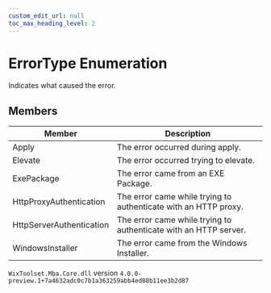```yaml
---
custom_edit_url: null
toc_max_heading_level: 2
---
```

# ErrorType Enumeration
Indicates what caused the error.
## Members
| Member | Description |
| ------ | ----------- |
| Apply | The error occurred during apply. |
| Elevate | The error occurred trying to elevate. |
| ExePackage | The error came from an EXE Package. |
| HttpProxyAuthentication | The error came while trying to authenticate with an HTTP proxy. |
| HttpServerAuthentication | The error came while trying to authenticate with an HTTP server. |
| WindowsInstaller | The error came from the Windows Installer. |
`WixToolset.Mba.Core.dll` version `4.0.0-preview.1+7a4632adc0c7b1a363259abb4ed08b11ee3b2d87`
